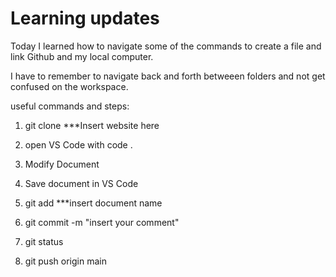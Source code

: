 # Learning updates

Today I learned how to navigate some of the commands to create a file and link Github and my local computer.

I have to remember to navigate back and forth betweeen folders and not get confused on the workspace.

useful commands and steps:

1. git clone ***Insert website here

1. open VS Code with code .

1. Modify Document

1. Save document in VS Code

1. git add ***insert document name

1. git commit -m "insert your comment"

1. git status

1. git push origin main